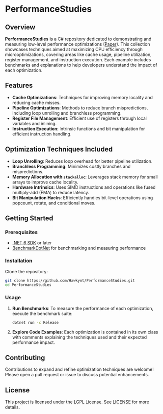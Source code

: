 # PerformanceStudies

## Overview

**PerformanceStudies** is a C# repository dedicated to demonstrating and measuring low-level performance optimizations ([Paper](Paper.pdf)). This collection showcases techniques aimed at maximizing CPU efficiency through microoptimizations, covering areas like cache usage, pipeline utilization, register management, and instruction execution. Each example includes benchmarks and explanations to help developers understand the impact of each optimization.

## Features

- **Cache Optimizations**: Techniques for improving memory locality and reducing cache misses.
- **Pipeline Optimizations**: Methods to reduce branch mispredictions, including loop unrolling and branchless programming.
- **Register File Management**: Efficient use of registers through local variables and inlining.
- **Instruction Execution**: Intrinsic functions and bit manipulation for efficient instruction handling.

## Optimization Techniques Included

- **Loop Unrolling**: Reduces loop overhead for better pipeline utilization.
- **Branchless Programming**: Minimizes costly branches and mispredictions.
- **Memory Allocation with `stackalloc`**: Leverages stack memory for small arrays to improve cache locality.
- **Hardware Intrinsics**: Uses SIMD instructions and operations like fused multiply-add (FMA) to reduce latency.
- **Bit Manipulation Hacks**: Efficiently handles bit-level operations using popcount, rotate, and conditional moves.

## Getting Started

### Prerequisites

- [.NET 6 SDK](https://dotnet.microsoft.com/download/dotnet/6.0) or later
- [BenchmarkDotNet](https://benchmarkdotnet.org/) for benchmarking and measuring performance

### Installation

Clone the repository:

```bash
git clone https://github.com/Hawkynt/PerformanceStudies.git
cd PerformanceStudies
```

### Usage

1. **Run Benchmarks**: To measure the performance of each optimization, execute the benchmark suite:

   ```bash
   dotnet run -c Release
   ```

2. **Explore Code Examples**: Each optimization is contained in its own class with comments explaining the techniques used and their expected performance impact.

## Contributing

Contributions to expand and refine optimization techniques are welcome! Please open a pull request or issue to discuss potential enhancements.

## License

This project is licensed under the LGPL License. See [LICENSE](LICENSE) for more details.
